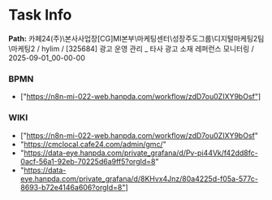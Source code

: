# Task Info

**Path:** 카페24(주)\본사사업장\[CG]MI본부\마케팅센터\성장주도그룹\디지털마케팅2팀\마케팅2 / hylim / [325684] 광고 운영 관리 _ 타사 광고 소재 레퍼런스 모니터링 / 2025-09-01_00-00-00

### BPMN
- ["https://n8n-mi-022-web.hanpda.com/workflow/zdD7ou0ZIXY9bOsf"]

### WIKI
- ["https://n8n-mi-022-web.hanpda.com/workflow/zdD7ou0ZIXY9bOsf"
- "https://cmclocal.cafe24.com/admin/gmc/"
- "https://data-eye.hanpda.com/private_grafana/d/Pv-pi44Vk/f42dd8fc-0acf-56a1-92eb-70225d6a9ff5?orgId=8"
- "https://data-eye.hanpda.com/private_grafana/d/8KHvx4Jnz/80a4225d-f05a-577c-8693-b72e4146a606?orgId=8"]

